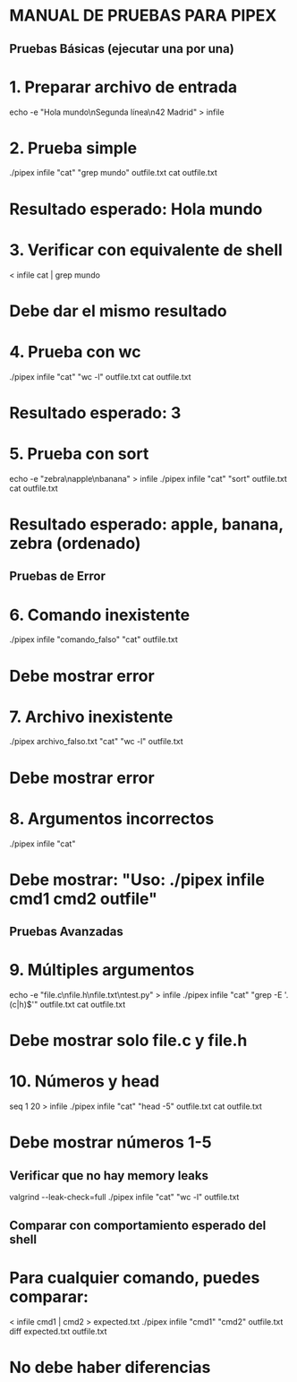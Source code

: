 # MANUAL DE PRUEBAS PARA PIPEX

## Pruebas Básicas (ejecutar una por una)

# 1. Preparar archivo de entrada
echo -e "Hola mundo\nSegunda línea\n42 Madrid" > infile

# 2. Prueba simple
./pipex infile "cat" "grep mundo" outfile.txt
cat outfile.txt
# Resultado esperado: Hola mundo

# 3. Verificar con equivalente de shell
< infile cat | grep mundo
# Debe dar el mismo resultado

# 4. Prueba con wc
./pipex infile "cat" "wc -l" outfile.txt
cat outfile.txt
# Resultado esperado: 3

# 5. Prueba con sort
echo -e "zebra\napple\nbanana" > infile
./pipex infile "cat" "sort" outfile.txt
cat outfile.txt
# Resultado esperado: apple, banana, zebra (ordenado)

## Pruebas de Error

# 6. Comando inexistente
./pipex infile "comando_falso" "cat" outfile.txt
# Debe mostrar error

# 7. Archivo inexistente
./pipex archivo_falso.txt "cat" "wc -l" outfile.txt
# Debe mostrar error

# 8. Argumentos incorrectos
./pipex infile "cat"
# Debe mostrar: "Uso: ./pipex infile cmd1 cmd2 outfile"

## Pruebas Avanzadas

# 9. Múltiples argumentos
echo -e "file.c\nfile.h\nfile.txt\ntest.py" > infile
./pipex infile "cat" "grep -E '\.(c|h)$'" outfile.txt
cat outfile.txt
# Debe mostrar solo file.c y file.h

# 10. Números y head
seq 1 20 > infile
./pipex infile "cat" "head -5" outfile.txt
cat outfile.txt
# Debe mostrar números 1-5

## Verificar que no hay memory leaks
valgrind --leak-check=full ./pipex infile "cat" "wc -l" outfile.txt

## Comparar con comportamiento esperado del shell
# Para cualquier comando, puedes comparar:
< infile cmd1 | cmd2 > expected.txt
./pipex infile "cmd1" "cmd2" outfile.txt
diff expected.txt outfile.txt
# No debe haber diferencias